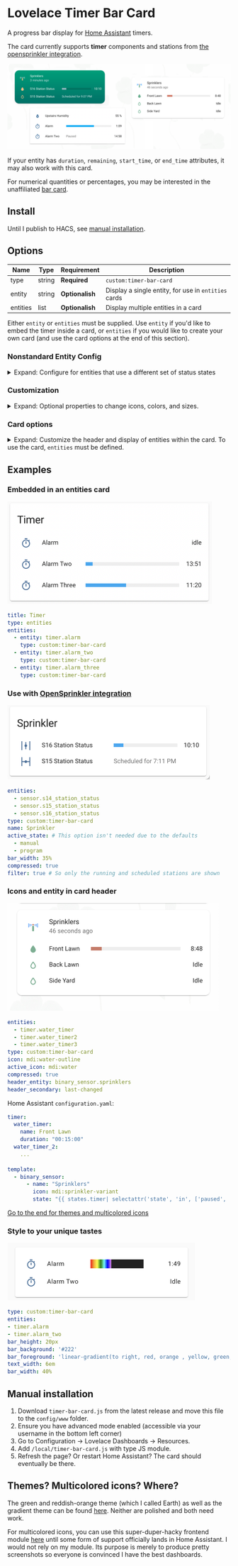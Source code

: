 # Lovelace Timer Bar Card

A progress bar display for [Home Assistant][home-assistant] timers.

The card currently supports **timer** components and stations from [the opensprinkler integration][opensprinkler].

![Screenshots](images/readme.png)

If your entity has `duration`, `remaining`, `start_time`, or `end_time` attributes, it may also work with this card.

For numerical quantities or percentages, you may be interested in the unaffiliated [bar card](https://github.com/custom-cards/bar-card).


## Install

Until I publish to HACS, see [manual installation](#manual-installation).

## Options

| Name              | Type    | Requirement     | Description                                          |
| ----------------- | ------- | ------------    | -------------------------------------------          |
| type              | string  | **Required**    | `custom:timer-bar-card`                              |
| entity            | string  | **Optionalish** | Display a single entity, for use in `entities` cards |
| entities          | list    | **Optionalish** | Display multiple entities in a card                  |

Either `entity` or `entities` must be supplied. Use `entity` if you'd like to embed the timer inside a card, or `entities` if you would like to create your own card (and use the card options at the end of this section).

### Nonstandard Entity Config

<details>
<summary>Expand: Configure for entities that use a different set of status states</summary>

<table> <thead> <tr> <th>Name</th> <th>Type</th> <th>Requirement</th> <th>Description</th> <th>Default</th> </tr> </thead> <tbody> <tr> <td>active_state</td> <td>string or list</td> <td><strong>Optional</strong></td> <td>State(s) used to indicate a timer is running</td> <td><code>active</code>, <code>manual</code>, <code>program</code></td> </tr> <tr> <td>paused_state</td> <td>string or list</td> <td><strong>Optional</strong></td> <td>State(s) used to indicate a timer is paused</td> <td><code>paused</code></td> </tr> <tr> <td>waiting_state</td> <td>string or list</td> <td><strong>Optional</strong></td> <td>State(s) when a timer is scheduled for some later time †</td> <td><code>waiting</code></td> </tr> </tbody> </table>

† requires a `start_time` attribute to calculate when the timer will start.
</details>


### Customization

<details>
<summary>Expand: Optional properties to change icons, colors, and sizes.</summary>
<table> <thead> <tr> <th>Name</th> <th>Type</th> <th>Requirement</th> <th>Description</th> <th>Default</th> </tr> </thead> <tbody> <tr> <td>icon</td> <td>string</td> <td><strong>Optional</strong></td> <td>Customize the icon to shown next to the timer</td> <td>-</td> </tr> <tr> <td>active_icon</td> <td>boolean</td> <td><strong>Optional</strong></td> <td>Override <code>icon</code> when timer is active</td> <td>-</td> </tr> <tr> <td>text_width</td> <td>string</td> <td><strong>Optional</strong></td> <td>Space alotted for the time remaining (i.e. right offset of bar)</td> <td><code>3.5em</code></td> </tr> <tr> <td>bar_width</td> <td>boolean</td> <td><strong>Optional</strong></td> <td>Width of progress bar (decrease if the entity name is cut off)</td> <td><code>70%</code></td> </tr> <tr> <td>bar_height</td> <td>string</td> <td><strong>Optional</strong></td> <td>Height of progress bar</td> <td><code>8px</code></td> </tr> <tr> <td>bar_foreground</td> <td>string</td> <td><strong>Optional</strong></td> <td>Foreground color of progress bar</td> <td>primary color †</td> </tr> <tr> <td>bar_background</td> <td>string</td> <td><strong>Optional</strong></td> <td>Background color of progress bar</td> <td><code>#eee</code></td> </tr> </tbody> </table>

† the primary color is taken from your theme using <code>var(--mdc-theme-primary, #6200ee);</code>
</details>

### Card options

<details>
<summary>Expand: Customize the header and display of entities within the card. To use the card, <code>entities</code> must be defined.</summary>
<table> <thead> <tr> <th>Name</th> <th>Type</th> <th>Requirement</th> <th>Description</th> <th>Default</th> </tr> </thead> <tbody> <tr> <td>name</td> <td>string</td> <td><strong>Optional</strong></td> <td>Card name / title</td> <td>-</td> </tr> <tr> <td>compressed</td> <td>boolean</td> <td><strong>Optional</strong></td> <td>Decrease vertical spacing between entities</td> <td><code>false</code></td> </tr> <tr> <td>filter</td> <td>boolean</td> <td><strong>Optional</strong></td> <td>Only show non-idle timers and sort them by their status</td> <td><code>false</code></td> </tr> <tr> <td>header_entity</td> <td>string</td> <td><strong>Optional</strong></td> <td>Replace title with the icon &amp; name of an entity †</td> <td>-</td> </tr> <tr> <td>header_secondary</td> <td>string</td> <td><strong>Optional</strong></td> <td> Show additional information under header_entity ‡</td> <td>-</td> </tr> </tbody> </table>

† If you specify <code>header_entity</code>, the <code>name</code> option will no longer have any effect. <br>
‡ See the <code>secondary_info</code> parameter in the <a href="https://www.home-assistant.io/lovelace/entities/#secondary_info">entities documentation</a> for a list of possible values.

</details>

## Examples

### Embedded in an entities card

<img alt="Screenshot" src="images/entities-card.png" width="462" height="231" />

```yaml
title: Timer
type: entities
entities:
  - entity: timer.alarm
    type: custom:timer-bar-card
  - entity: timer.alarm_two
    type: custom:timer-bar-card
  - entity: timer.alarm_three
    type: custom:timer-bar-card
```

### Use with [OpenSprinkler integration][opensprinkler]

<img alt="Screenshot" src="images/sprinkler.png" width="457" height="168" />

```yaml
entities:
  - sensor.s14_station_status
  - sensor.s15_station_status
  - sensor.s16_station_status
type: custom:timer-bar-card
name: Sprinkler
active_state: # This option isn't needed due to the defaults
  - manual
  - program
bar_width: 35%
compressed: true
filter: true # So only the running and scheduled stations are shown
```

### Icons and entity in card header

<img src="images/header-icons.png" alt="Screenshot" width="477" height="243" />

```yaml
entities:
  - timer.water_timer
  - timer.water_timer2
  - timer.water_timer3
type: custom:timer-bar-card
icon: mdi:water-outline
active_icon: mdi:water
compressed: true
header_entity: binary_sensor.sprinklers
header_secondary: last-changed
```

Home Assistant `configuration.yaml`:

```yaml
timer:
  water_timer:
    name: Front Lawn
    duration: "00:15:00"
  water_timer_2:
    ...

template:
  - binary_sensor:
      - name: "Sprinklers"
        icon: mdi:sprinkler-variant
        state: "{{ states.timer| selectattr('state', 'in', ['paused', 'active'] ) | list | count }}"
```

[Go to the end for themes and multicolored icons](#themes)

### Style to your unique tastes

<img alt="Screenshot" src="images/rainbow.png" width="424" height="130" />

```yaml
type: custom:timer-bar-card
entities:
- timer.alarm
- timer.alarm_two
bar_height: 20px
bar_background: '#222'
bar_foreground: 'linear-gradient(to right, red, orange , yellow, green, cyan, blue, violet)'
text_width: 6em
bar_width: 40%
```

## Manual installation

1. Download `timer-bar-card.js` from the latest release and move this file to the `config/www` folder.
2. Ensure you have advanced mode enabled (accessible via your username in the bottom left corner)
3. Go to Configuration -> Lovelace Dashboards -> Resources.
4. Add `/local/timer-bar-card.js` with type JS module.
5. Refresh the page? Or restart Home Assistant? The card should eventually be there.

## Themes? Multicolored icons? Where?

The green and reddish-orange theme (which I called Earth) as well as the gradient theme can be found [here](https://gist.github.com/rianadon/b2b798cf27c6c609d19855abb9ed61f7). Neither are polished and both need work.

For multicolored icons, you can use this super-duper-hacky frontend module [here](https://gist.github.com/rianadon/83a341fbbf94c7dedd60d7f58b6d84e0) until some form of support officially lands in Home Assistant. I would not rely on my module. Its purpose is merely to produce pretty screenshots so everyone is convinced I have the best dashboards.

[home-assistant]: https://github.com/home-assistant/home-assistant
[opensprinkler]: https://github.com/vinteo/hass-opensprinkler
